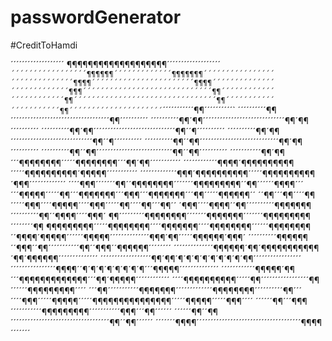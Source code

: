 # passwordGenerator

#CreditToHamdi

´´´´´´´´´´´´´´´´´´´ ¶¶¶¶¶¶¶¶¶¶¶¶¶¶¶¶¶¶¶´´´´´´´´´´´´´´´´´´´`
´´´´´´´´´´´´´´´´´¶¶¶¶¶¶´´´´´´´´´´´´´¶¶¶¶¶¶¶´´´´´´´´´´´´´´´´
´´´´´´´´´´´´´´¶¶¶¶´´´´´´´´´´´´´´´´´´´´´´´¶¶¶¶´´´´´´´´´´´´´´
´´´´´´´´´´´´´¶¶¶´´´´´´´´´´´´´´´´´´´´´´´´´´´´´¶¶´´´´´´´´´´´´
´´´´´´´´´´´´¶¶´´´´´´´´´´´´´´´´´´´´´´´´´´´´´´´´¶¶´´´´´´´´´´´
´´´´´´´´´´´¶¶´´´´´´´´´´´´´´´´´´´´´`´´´´´´´´´´´¶¶´´´´´´´´´´`
´´´´´´´´´´¶¶´´´´´´´´´´´´´´´´´´´´´´´´´´´´´´´´´´´¶¶´´´´´´´´´´
´´´´´´´´´´¶¶´¶¶´´´´´´´´´´´´´´´´´´´´´´´´´´´´´¶¶´¶¶´´´´´´´´´´
´´´´´´´´´´¶¶´¶¶´´´´´´´´´´´´´´´´´´´´´´´´´´´´´¶¶´´¶´´´´´´´´´´
´´´´´´´´´´¶¶´¶¶´´´´´´´´´´´´´´´´´´´´´´´´´´´´´¶¶´´¶´´´´´´´´´´
´´´´´´´´´´¶¶´´¶¶´´´´´´´´´´´´´´´´´´´´´´´´´´´´¶¶´¶¶´´´´´´´´´´
´´´´´´´´´´¶¶´´¶¶´´´´´´´´´´´´´´´´´´´´´´´´´´´¶¶´´¶¶´´´´´´´´´´
´´´´´´´´´´´¶¶´¶¶´´´¶¶¶¶¶¶¶¶´´´´´¶¶¶¶¶¶¶¶´´´¶¶´¶¶´´´´´´´´´´´
´´´´´´´´´´´´¶¶¶¶´¶¶¶¶¶¶¶¶¶¶´´´´´¶¶¶¶¶¶¶¶¶¶´¶¶¶¶¶´´´´´´´´´´´
´´´´´´´´´´´´´¶¶¶´¶¶¶¶¶¶¶¶¶¶´´´´´¶¶¶¶¶¶¶¶¶¶´¶¶¶´´´´´´´´´´´´´
´´´´¶¶¶´´´´´´´¶¶´´¶¶¶¶¶¶¶¶´´´´´´´¶¶¶¶¶¶¶¶¶´´¶¶´´´´´´¶¶¶¶´´´
´´´¶¶¶¶¶´´´´´¶¶´´´¶¶¶¶¶¶¶´´´¶¶¶´´´¶¶¶¶¶¶¶´´´¶¶´´´´´¶¶¶¶¶¶´´
´´¶¶´´´¶¶´´´´¶¶´´´´´¶¶¶´´´´¶¶¶¶¶´´´´¶¶¶´´´´´¶¶´´´´¶¶´´´¶¶´´
´¶¶¶´´´´¶¶¶¶´´¶¶´´´´´´´´´´¶¶¶¶¶¶¶´´´´´´´´´´¶¶´´¶¶¶¶´´´´¶¶¶´
¶¶´´´´´´´´´¶¶¶¶¶¶¶¶´´´´´´´¶¶¶¶¶¶¶´´´´´´´¶¶¶¶¶¶¶¶¶´´´´´´´´¶¶
¶¶¶¶¶¶¶¶¶´´´´´¶¶¶¶¶¶¶¶´´´´¶¶¶¶¶¶¶´´´´¶¶¶¶¶¶¶¶´´´´´´¶¶¶¶¶¶¶¶
´´¶¶¶¶´¶¶¶¶¶´´´´´´¶¶¶¶¶´´´´´´´´´´´´´´¶¶¶´¶¶´´´´´¶¶¶¶¶¶´¶¶¶´
´´´´´´´´´´¶¶¶¶¶¶´´¶¶¶´´¶¶´´´´´´´´´´´¶¶´´¶¶¶´´¶¶¶¶¶¶´´´´´´´´
´´´´´´´´´´´´´´¶¶¶¶¶¶´¶¶´¶¶¶¶¶¶¶¶¶¶¶´¶¶´¶¶¶¶¶¶´´´´´´´´´´´´´´
´´´´´´´´´´´´´´´´´´¶¶´¶¶´¶´¶´¶´¶´¶´¶´¶´¶´¶¶´´´´´´´´´´´´´´´´´
´´´´´´´´´´´´´´´´¶¶¶¶´´¶´¶´¶´¶´¶´¶´¶´¶´´´¶¶¶¶¶´´´´´´´´´´´´´´
´´´´´´´´´´´´¶¶¶¶¶´¶¶´´´¶¶¶¶¶¶¶¶¶¶¶¶¶´´´¶¶´¶¶¶¶¶´´´´´´´´´´´´
´´´´¶¶¶¶¶¶¶¶¶¶´´´´´¶¶´´´´´´´´´´´´´´´´´¶¶´´´´´´¶¶¶¶¶¶¶¶¶´´´´
´´´¶¶´´´´´´´´´´´¶¶¶¶¶¶¶´´´´´´´´´´´´´¶¶¶¶¶¶¶¶´´´´´´´´´´¶¶´´´
´´´´¶¶¶´´´´´¶¶¶¶¶´´´´´¶¶¶¶¶¶¶¶¶¶¶¶¶¶¶´´´´´¶¶¶¶¶´´´´´¶¶¶´´´´
´´´´´´¶¶´´´¶¶¶´´´´´´´´´´´¶¶¶¶¶¶¶¶¶´´´´´´´´´´´¶¶¶´´´¶¶´´´´´´
´´´´´´¶¶´´¶¶´´´´´´´´´´´´´´´´´´´´´´´´´´´´´´´´´´´¶¶´´¶¶´´´´´´
´´´´´´´¶¶¶¶´´´´´´´´´´´´´´´´´´´´´´´´´´´´´´´´´´´´´¶¶¶¶´´´´´´´
